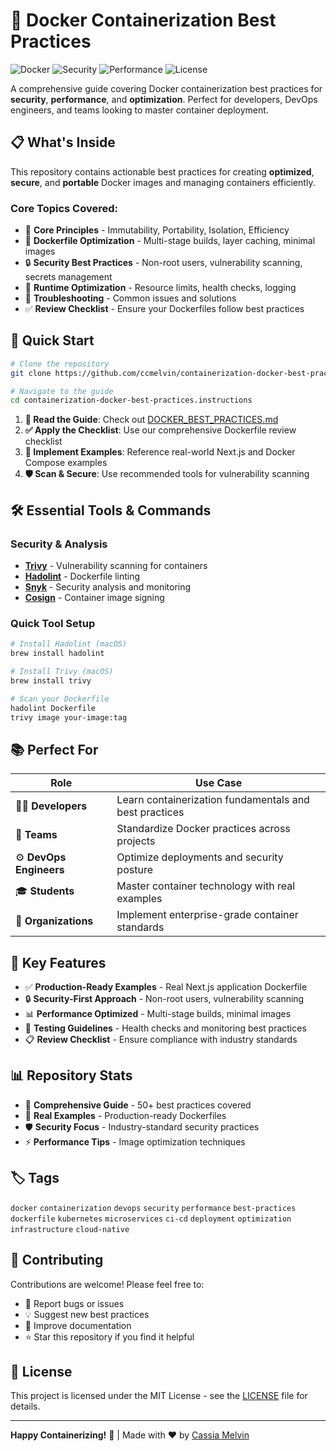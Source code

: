 # 🐳 Docker Containerization Best Practices

![Docker](https://img.shields.io/badge/docker-%230db7ed.svg?style=for-the-badge&logo=docker&logoColor=white)
![Security](https://img.shields.io/badge/security-best--practices-green?style=for-the-badge)
![Performance](https://img.shields.io/badge/performance-optimized-blue?style=for-the-badge)
![License](https://img.shields.io/badge/license-MIT-brightgreen?style=for-the-badge)

A comprehensive guide covering Docker containerization best practices for **security**, **performance**, and **optimization**. Perfect for developers, DevOps engineers, and teams looking to master container deployment.

## 📋 What's Inside

This repository contains actionable best practices for creating **optimized**, **secure**, and **portable** Docker images and managing containers efficiently.

### Core Topics Covered:
- 🎯 **Core Principles** - Immutability, Portability, Isolation, Efficiency
- 🧱 **Dockerfile Optimization** - Multi-stage builds, layer caching, minimal images
- 🔒 **Security Best Practices** - Non-root users, vulnerability scanning, secrets management
- 🏃 **Runtime Optimization** - Resource limits, health checks, logging
- 🔧 **Troubleshooting** - Common issues and solutions
- ✅ **Review Checklist** - Ensure your Dockerfiles follow best practices

## 🚀 Quick Start

```bash
# Clone the repository
git clone https://github.com/ccmelvin/containerization-docker-best-practices.instructions.git

# Navigate to the guide
cd containerization-docker-best-practices.instructions
```

1. **📖 Read the Guide**: Check out [DOCKER_BEST_PRACTICES.md](./DOCKER_BEST_PRACTICES.md)
2. **✅ Apply the Checklist**: Use our comprehensive Dockerfile review checklist
3. **🔧 Implement Examples**: Reference real-world Next.js and Docker Compose examples
4. **🛡️ Scan & Secure**: Use recommended tools for vulnerability scanning

## 🛠️ Essential Tools & Commands

### Security & Analysis
- **[Trivy](https://trivy.dev/)** - Vulnerability scanning for containers
- **[Hadolint](https://github.com/hadolint/hadolint)** - Dockerfile linting
- **[Snyk](https://snyk.io/)** - Security analysis and monitoring
- **[Cosign](https://github.com/sigstore/cosign)** - Container image signing

### Quick Tool Setup
```bash
# Install Hadolint (macOS)
brew install hadolint

# Install Trivy (macOS)
brew install trivy

# Scan your Dockerfile
hadolint Dockerfile
trivy image your-image:tag
```

## 📚 Perfect For

| Role | Use Case |
|------|----------|
| 🧑‍💻 **Developers** | Learn containerization fundamentals and best practices |
| 👥 **Teams** | Standardize Docker practices across projects |
| ⚙️ **DevOps Engineers** | Optimize deployments and security posture |
| 🎓 **Students** | Master container technology with real examples |
| 🏢 **Organizations** | Implement enterprise-grade container standards |

## 🌟 Key Features

- ✅ **Production-Ready Examples** - Real Next.js application Dockerfile
- 🔒 **Security-First Approach** - Non-root users, vulnerability scanning
- 📊 **Performance Optimized** - Multi-stage builds, minimal images
- 🧪 **Testing Guidelines** - Health checks and monitoring best practices
- 📋 **Review Checklist** - Ensure compliance with industry standards

## 📊 Repository Stats

- 📝 **Comprehensive Guide** - 50+ best practices covered
- 🔧 **Real Examples** - Production-ready Dockerfiles
- 🛡️ **Security Focus** - Industry-standard security practices
- ⚡ **Performance Tips** - Image optimization techniques

## 🏷️ Tags

`docker` `containerization` `devops` `security` `performance` `best-practices` `dockerfile` `kubernetes` `microservices` `ci-cd` `deployment` `optimization` `infrastructure` `cloud-native`

## 🤝 Contributing

Contributions are welcome! Please feel free to:
- 🐛 Report bugs or issues
- 💡 Suggest new best practices
- 📖 Improve documentation
- ⭐ Star this repository if you find it helpful

## 📄 License

This project is licensed under the MIT License - see the [LICENSE](LICENSE) file for details.

---

**Happy Containerizing!** 🚢 | Made with ❤️ by [Cassia Melvin](https://github.com/ccmelvin)
